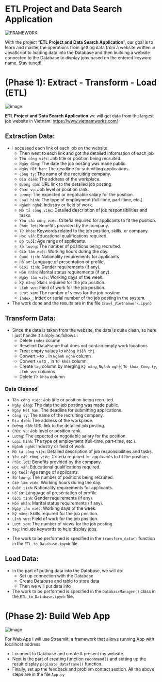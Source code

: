 # ETL Project and Data Search Application
![FRAMEWORK](https://github.com/user-attachments/assets/a0adf2fb-d2b5-4f03-a757-4490fd4f381e)

With the project “**ETL Project and Data Search Application**”, our goal is to learn and master the operations from getting data from a website written in JavaScript to loading data into the Database and then building a website connected to the Database to display jobs based on the entered keyword name. Stay tuned!
# (Phase 1): Extract - Transform - Load (ETL) 
![image](https://github.com/user-attachments/assets/fea2986f-cb09-4555-bf89-28dba5949a44)

**ETL Project and Data Search Application** we will get data from the largest job website in Vietnam: https://www.vietnamworks.com/
## Extraction Data:
- I accessed each link of each job on the website:
  + Then went to each link and got the detailed information of each job
  + `Tên công việc`: Job title or position being recruited.
  + `Ngày đăng`: The date the job posting was made public.
  + `Ngày Hết hạn`: The deadline for submitting applications.
  + `Công ty`: The name of the recruiting company.
  + `Địa điểm`: The address of the workplace.
  + `Đường dẫn`: URL link to the detailed job posting.
  + `Chức vụ`: Job level or position rank.
  + `Lương`: The expected or negotiable salary for the position.
  + `Loại hình`: The type of employment (full-time, part-time, etc.).
  + `Ngành nghề`: Industry or field of work.
  + `Mô tả công việc`: Detailed description of job responsibilities and tasks.
  + `Yêu cầu công việc`: Criteria required for applicants to fit the position.
  + `Phúc lợi`: Benefits provided by the company.
  + `Từ khóa`: Keywords related to the job position, skills, or company.
  + `Học vấn`: Educational qualifications required.
  + `Độ tuổi`: Age range of applicants.
  + `Số lượng`: The number of positions being recruited.
  + `Giờ làm việc`: Working hours during the day.
  + `Quốc tịch`: Nationality requirements for applicants.
  + `Hồ sơ`: Language of presentation of profile.
  + `Giới tính`: Gender requirements (if any).
  + `Hôn nhân`: Marital status requirements (if any).
  + `Ngày làm việc`: Working days of the week.
  + `Kỹ năng`: Skills required for the job position.
  + `Lĩnh vực`: Field of work for the job position.
  + `Lượt xem`: The number of views for the job posting.
  + `index_`: Index or serial number of the job posting in the system.
- The work done and the results are in the file `Crawl_Vietnamwork.ipynb`
## Transform Data:
- Since the data is taken from the website, the data is quite clean, so here I just handle it simply as follows :
  + Delete `index` column
  + Reselect DataFrame that does not contain empty work locations
  + Treat empty values ​​​​to ` Không hiển thị `
  + Convert `>` to `,` in `Ngành nghề` column
  + Convert `\n` to `,` in `Từ khóa` column
  + Create `tag` column by merging `Kỹ năng`, `Ngành nghề`, `Từ khóa`, `Công ty`, `Lĩnh vực` columns
  + Delete `Từ khóa` column
### Data Cleaned
+ `Tên công việc`: Job title or position being recruited.
+ `Ngày đăng`: The date the job posting was made public.
+ `Ngày Hết hạn`: The deadline for submitting applications.
+ `Công ty`: The name of the recruiting company.
+ `Địa điểm`: The address of the workplace.
+ `Đường dẫn`: URL link to the detailed job posting.
+ `Chức vụ`: Job level or position rank.
+ `Lương`: The expected or negotiable salary for the position.
+ `Loại hình`: The type of employment (full-time, part-time, etc.).
+ `Ngành nghề`: Industry or field of work.
+ `Mô tả công việc`: Detailed description of job responsibilities and tasks.
+ `Yêu cầu công việc`: Criteria required for applicants to fit the position.
+ `Phúc lợi`: Benefits provided by the company.
+ `Học vấn`: Educational qualifications required.
+ `Độ tuổi`: Age range of applicants.
+ `Số lượng`: The number of positions being recruited.
+ `Giờ làm việc`: Working hours during the day.
+ `Quốc tịch`: Nationality requirements for applicants.
+ `Hồ sơ`: Language of presentation of profile.
+ `Giới tính`: Gender requirements (if any).
+ `Hôn nhân`: Marital status requirements (if any).
+ `Ngày làm việc`: Working days of the week.
+ `Kỹ năng`: Skills required for the job position.
+ `Lĩnh vực`: Field of work for the job position.
+ `Lượt xem`: The number of views for the job posting.
+ `tag`: Include keywords to help display jobs.
- The work to be performed is specified in the `transform_data()` function in the `ETL_to_Database.ipynb` file.
## Load Data:
- In the part of putting data into the Database, we will do:
  + Set up connection with the Database
  + Create Database and table to store data
  + Then we will put data into
- The work to be performed is specified in the `DatabaseManager()` class in the `ETL_to_Database.ipynb` file.
# (Phase 2): Build Web App
![image](https://github.com/user-attachments/assets/b7ff6bb6-8f70-473e-8000-b674f43ed01a)

For Web App I will use Streamlit, a framework that allows running App with localhost address
- I connect to Database and create & present my website.
- Next is the part of creating function `recommend()`  and setting up the result display `paginate_dataframe()` function.
- Finally, set up the feedback and problem contact section.
All the above steps are in the file `App.py`
